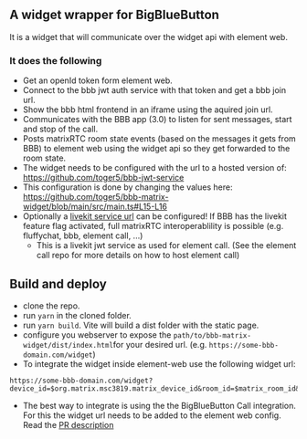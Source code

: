 ## A widget wrapper for BigBlueButton
It is a widget that will communicate over the widget api with element web.

### It does the following
 - Get an openId token form element web.
 - Connect to the bbb jwt auth service with that token and get a bbb join url.
 - Show the bbb html frontend in an iframe using the aquired join url.
 - Communicates with the BBB app (3.0) to listen for sent messages, start and stop of the call.
 - Posts matrixRTC room state events (based on the messages it gets from BBB) to element web using the widget api so they get forwarded to the room state.
- The widget needs to be configured with the url to a hosted version of: https://github.com/toger5/bbb-jwt-service
 - This configuration is done by changing the values here: https://github.com/toger5/bbb-matrix-widget/blob/main/src/main.ts#L15-L16
 - Optionally a [livekit service url](https://github.com/toger5/bbb-matrix-widget/blob/main/src/main.ts#L15-L16) can be configured! If BBB has the livekit feature flag activated, full matrixRTC interoperablility is possible (e.g. fluffychat, bbb, element call, ...)
   - This is a livekit jwt service as used for element call. (See the element call repo for more details on how to host element call)


## Build and deploy
 - clone the repo.
 - run `yarn` in the cloned folder.
 - run `yarn build`. Vite will build a dist folder with the static page.
 - configure you webserver to expose the `path/to/bbb-matrix-widget/dist/index.html`for your desired url. (e.g. `https://some-bbb-domain.com/widget`)
 - To integrate the widget inside element-web use the following widget url:
```
https://some-bbb-domain.com/widget?device_id=$org.matrix.msc3819.matrix_device_id&room_id=$matrix_room_id&display_name=$matrix_display_name&baseUrl=$org.matrix.msc4039.matrix_base_url&userId=$matrix_user_id
```
 - The best way to integrate is using the the BigBlueButton Call integration. For this the widget url needs to be added to the element web config. Read the [PR description](https://github.com/matrix-org/matrix-react-sdk/pull/12452)
